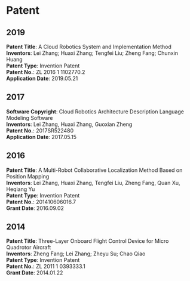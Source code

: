 # Patent

## 2019

**Patent Title**: A Cloud Robotics System and Implementation Method  
**Inventors**: Lei Zhang; Huaxi Zhang; Tengfei Liu; Zheng Fang; Chunxin Huang  
**Patent Type**: Invention Patent  
**Patent No.**: ZL 2016 1 1102770.2  
**Application Date**: 2019.05.21

## 2017

**Software Copyright**: Cloud Robotics Architecture Description Language Modeling Software  
**Inventors**: Lei Zhang, Huaxi Zhang, Guoxian Zheng  
**Patent No.**: 2017SR522480  
**Application Date**: 2017.05.15

## 2016

**Patent Title**: A Multi-Robot Collaborative Localization Method Based on Position Mapping  
**Inventors**: Lei Zhang, Huaxi Zhang, Tengfei Liu, Zheng Fang, Quan Xu, Heqiang Yu  
**Patent Type**: Invention Patent  
**Patent No.**: 201410606016.7  
**Grant Date**: 2016.09.02

## 2014

**Patent Title**: Three-Layer Onboard Flight Control Device for Micro Quadrotor Aircraft  
**Inventors**: Zheng Fang; Lei Zhang; Zheyu Su; Chao Qiao  
**Patent Type**: Invention Patent  
**Patent No.**: ZL 2011 1 0393333.1  
**Grant Date**: 2014.01.22
